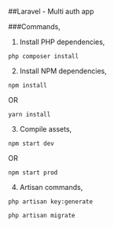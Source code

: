 ##Laravel - Multi auth app

###Commands,

1. Install PHP dependencies,

`php composer install`

2. Install NPM dependencies,

`npm install`

OR

`yarn install`

3. Compile assets,

`npm start dev`

OR

`npm start prod`

4. Artisan commands,

`php artisan key:generate`

`php artisan migrate`
